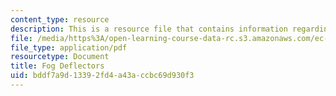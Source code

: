```yaml
---
content_type: resource
description: This is a resource file that contains information regarding fog deflectors.
file: /media/https%3A/open-learning-course-data-rc.s3.amazonaws.com/ec-s06-design-for-demining-spring-2007/bddf7a9d13392fd4a43accbc69d930f3_MITEC_S06S07_fog_deflector.pdf
file_type: application/pdf
resourcetype: Document
title: Fog Deflectors
uid: bddf7a9d-1339-2fd4-a43a-ccbc69d930f3
---
```

